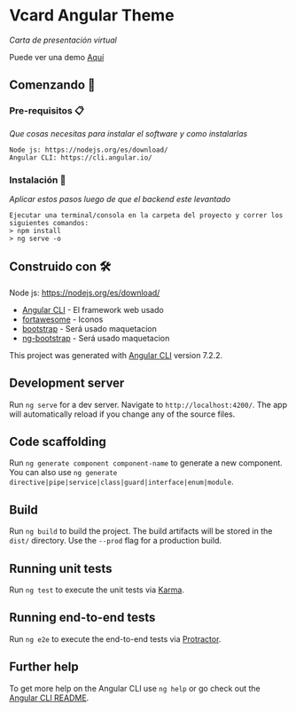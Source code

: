 # Vcard Angular Theme
_Carta de presentación virtual_

Puede ver una demo [Aquí](https://juancruzmonteros.github.io/Vcard-Angular/Vcard/index.html)

## Comenzando 🚀

### Pre-requisitos 📋

_Que cosas necesitas para instalar el software y como instalarlas_

```
Node js: https://nodejs.org/es/download/
Angular CLI: https://cli.angular.io/

```

### Instalación 🔧

_Aplicar estos pasos luego de que el backend este levantado_

```
Ejecutar una terminal/consola en la carpeta del proyecto y correr los siguientes comandos:
> npm install
> ng serve -o
```


## Construido con 🛠️
Node js: https://nodejs.org/es/download/
* [Angular CLI](https://cli.angular.io/) - El framework web usado
* [fortawesome](https://fortawesome.com/) - Iconos
* [bootstrap](https://getbootstrap.com/) - Será usado maquetacion
* [ng-bootstrap](https://ng-bootstrap.github.io/) - Será usado maquetacion


This project was generated with [Angular CLI](https://github.com/angular/angular-cli) version 7.2.2.

## Development server

Run `ng serve` for a dev server. Navigate to `http://localhost:4200/`. The app will automatically reload if you change any of the source files.

## Code scaffolding

Run `ng generate component component-name` to generate a new component. You can also use `ng generate directive|pipe|service|class|guard|interface|enum|module`.

## Build

Run `ng build` to build the project. The build artifacts will be stored in the `dist/` directory. Use the `--prod` flag for a production build.

## Running unit tests

Run `ng test` to execute the unit tests via [Karma](https://karma-runner.github.io).

## Running end-to-end tests

Run `ng e2e` to execute the end-to-end tests via [Protractor](http://www.protractortest.org/).

## Further help

To get more help on the Angular CLI use `ng help` or go check out the [Angular CLI README](https://github.com/angular/angular-cli/blob/master/README.md).
